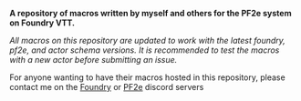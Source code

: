 **A repository of macros written by myself and others for the PF2e system on Foundry VTT.**

_All macros on this repository are updated to work with the latest foundry, pf2e, and actor schema versions. It is recommended to test the macros with a new actor before submitting an issue._

For anyone wanting to have their macros hosted in this repository, please contact me on the [Foundry](https://discord.gg/foundryvtt) or [PF2e](https://discord.gg/BYQFyDgF) discord servers
